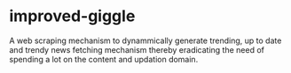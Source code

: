 # improved-giggle
A web scraping mechanism  to dynammically generate trending, up to date and trendy news fetching mechanism thereby eradicating the need of spending a lot on the content and updation domain.
